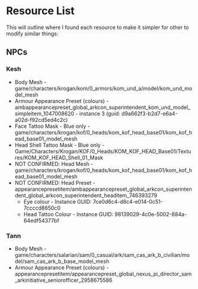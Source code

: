 # Resource List

This will outline where I found each resource to make it simpler for other to modify similar things:

## NPCs

### Kesh

* Body Mesh - game/characters/krogan/kom/0_armors/kom_und_a/model/kom_und_model_mesh
* Armour Appearance Preset (colours) - ambappearancepreset_global_arkcon_superintendent_kom_und_model_simpleitem_1047008620 - instance 3 (guid: d9a662f3-b2d7-e6a4-a02d-f92cd5ed4c2c)
* Face Tattoo Mask - Blue only - game/characters/krogan/kof/0_heads/kom_kof_head_base01/kom_kof_head_base01_model_mesh
* Head Shell Tattoo Mask - Blue only - Game/Characters/Krogan/KOF/0_Heads/KOM_KOF_HEAD_Base01/Textures/KOM_KOF_HEAD_Shell_01_Mask
* NOT CONFIRMED: Head Mesh - game/characters/krogan/kof/0_heads/kom_kof_head_base01/kom_kof_head_base01_model_mesh
* NOT CONFIRMED: Head Preset - appearancepresetitem/ambappearancepreset_global_arkcon_superintendent_global_arkcon_superintendent_headitem_746393279
  * Eye colour - Instance GUID: 7ce0d6c4-d8c4-e014-0c51-7ccccd8650c0
  * Head Tattoo Colour - Instance GUID: 98139029-4c0e-5002-884a-64edf54377bf

### Tann

* Body Mesh - game/characters/salarian/sam/0_casual/ark/sam_cas_ark_b_civilian/model/sam_cas_ark_b_base_model_mesh
* Armour Appearance Preset (colours) - appearancepresetitem/appearancepreset_global_nexus_pi_director_sam_arkinitiative_seniorofficer_2958675586
